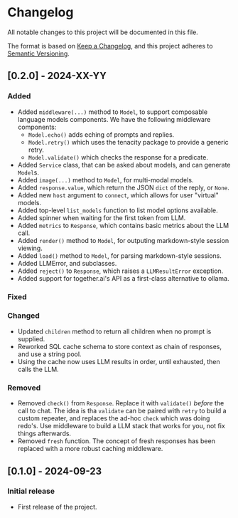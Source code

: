 # Changelog

All notable changes to this project will be documented in this file.

The format is based on [Keep a Changelog](https://keepachangelog.com/en/1.0.0/),
and this project adheres to [Semantic Versioning](https://semver.org/spec/v2.0.0.html).

## [0.2.0] - 2024-XX-YY
### Added
- Added `middleware(...)` method to `Model`, to support composable
  language models components. We have the following middleware components:
  - `Model.echo()` adds eching of prompts and replies.
  - `Model.retry()` which uses the tenacity package to provide a generic retry.
  - `Model.validate()` which checks the response for a predicate.
- Added `Service` class, that can be asked about models, and can generate `Model`s.
- Added `image(...)` method to `Model`, for multi-modal models.
- Added `response.value`, which return the JSON `dict` of the reply, or `None`.
- Added new `host` argument to `connect`, which allows for user "virtual" models.
- Added top-level `list_models` function to list model options available.
- Added spinner when waiting for the first token from LLM.
- Added `metrics` to `Response`, which contains basic metrics about the LLM call.
- Added `render()` method to `Model`, for outputing markdown-style session viewing.
- Added `load()` method to `Model`, for parsing markdown-style sessions.
- Added LLMError, and subclasses. 
- Added `reject()` to `Response`, which raises a `LLMResultError` exception.
- Added support for together.ai's API as a first-class alternative to ollama.
### Fixed
### Changed
- Updated `children` method to return all children when no prompt is supplied.
- Reworked SQL cache schema to store context as chain of responses, and use a
  string pool.
- Using the cache now uses LLM results in order, until exhausted, then calls the LLM.
### Removed
- Removed `check()` from `Response`. Replace it with `validate()` *before* the call to chat.
  The idea is tha `validate` can be paired with `retry` to build a custom repeater,
  and replaces the ad-hoc `check` which was doing redo's. Use middleware to build
  a LLM stack that works for you, not fix things afterwards.
- Removed `fresh` function. The concept of fresh responses has been replaced
  with a more robust caching middleware.

## [0.1.0] - 2024-09-23
### Initial release
- First release of the project.
